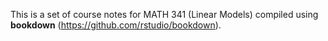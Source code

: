 This is a set of course notes for MATH 341 (Linear Models) compiled using **bookdown** (https://github.com/rstudio/bookdown). 
